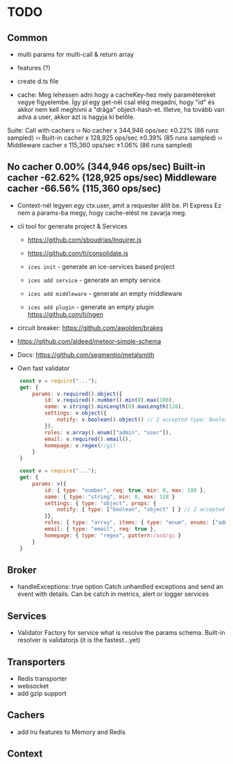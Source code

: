 # TODO

## Common
- multi params for multi-call & return array
- features (?)

- create d.ts file

- cache: Meg lehessen adni hogy a cacheKey-hez mely paramétereket vegye figyelembe.
	Így pl egy get-nél csal elég megadni, hogy "id" és akkor nem kell meghívni
	a "drága" object-hash-et. Illetve, ha tovább van adva a user, akkor azt
	is hagyja ki belőle. 

Suite: Call with cachers
›› No cacher x 344,946 ops/sec ±0.22% (86 runs sampled)
›› Built-in cacher x 128,925 ops/sec ±0.39% (85 runs sampled)
›› Middleware cacher x 115,360 ops/sec ±1.06% (86 runs sampled)

   No cacher             0.00%    (344,946 ops/sec)
   Built-in cacher     -62.62%    (128,925 ops/sec)
   Middleware cacher   -66.56%    (115,360 ops/sec)
-----------------------------------------------------------------------
	

- Context-nél legyen egy ctx.user, amit a requester állít be. Pl Express
	Ez nem a params-ba megy, hogy cache-elést ne zavarja meg.	


- cli tool for generate project & Services
	- https://github.com/sboudrias/Inquirer.js
	- https://github.com/tj/consolidate.js

	- `ices init` - generate an ice-services based project
	- `ices add service` - generate an empty service
	- `ices add middleware` - generate an empty middleware
	- `ices add plugin` - generate an empty plugin
	https://github.com/tj/ngen 

- circuit breaker: https://github.com/awolden/brakes
- https://github.com/aldeed/meteor-simple-schema

- Docs: https://github.com/segmentio/metalsmith

- Own fast validator
```js
	const v = require("...");
	get: {
		params: v.required().object({
			id: v.required().number().min(0).max(100),
			name: v.string().minLength(0).maxLength(128),
			settings: v.object({
				notify: v.boolean().object() // 2 accepted type: Boolean or Object
			}),
			roles: v.array().enum(["admin", "user"]),
			email: v.required().email(),
			homepage: v.regex(//gi)
		}
	}
```

```js
	const v = require("...");
	get: {
		params: v({
			id: { type: "number", req: true, min: 0, max: 100 },
			name: { type: "string", min: 0, max: 128 }
			settings: { type: "object", props: {
				notify: { type: ["boolean", "object" ] } // 2 accepted type: Boolean or Object
			}},
			roles: { type: "array", items: { type: "enum", enums: ["admin", "user"]),
			email: { type: "email", req: true },
			homepage: { type: "regex", pattern:/asd/gi }
		}
	}
```


## Broker
- handleExceptions: true option
	Catch unhandled exceptions and send an event with details. Can be catch in metrics, alert or logger services

## Services
- Validator Factory for service what is resolve the params schema. Built-in resolver is validatorjs (it is the fastest...yet)

## Transporters
- Redis transporter
- websocket
- add gzip support

## Cachers
- add lru features to Memory and Redis

## Context
